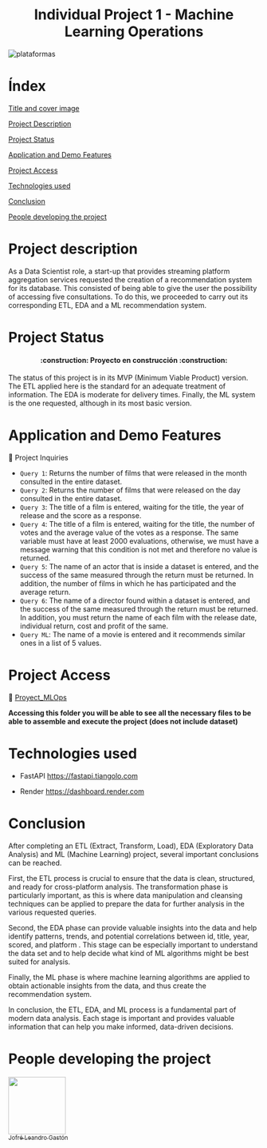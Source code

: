 <h1 align="center"> Individual Project 1 - Machine Learning Operations </h1>  

![plataformas](https://user-images.githubusercontent.com/111822554/227330956-c9a28349-0949-4a61-9d08-4bdd20112a32.jpeg)  

<h1>Índex</h1>

[Title and cover image](#Title-and-cover-image)

[Project Description](#project-description)

[Project Status](#Project-Status)

[Application and Demo Features](#Application-and-Demo-Features)

[Project Access](#project-access)

[Technologies used](#technologies-used)

[Conclusion](#conclusion)  

[People developing the project](#People_developing_the_project)

<h1>Project description</h1>

As a Data Scientist role, a start-up that provides streaming platform aggregation services requested the creation of a recommendation system for its database. This consisted of being able to give the user the possibility of accessing five consultations. To do this, we proceeded to carry out its corresponding ETL, EDA and a ML recommendation system.


<h1>Project Status</h1>

<h4 align="center">
:construction: Proyecto en construcción :construction:
</h4>

The status of this project is in its MVP (Minimum Viable Product) version. The ETL applied here is the standard for an adequate treatment of information. The EDA is moderate for delivery times. Finally, the ML system is the one requested, although in its most basic version.

<h1>Application and Demo Features</h1>

 :hammer: Project Inquiries

- `Query 1`: Returns the number of films that were released in the month consulted in the entire dataset.
- `Query 2`: Returns the number of films that were released on the day consulted in the entire dataset.
- `Query 3`: The title of a film is entered, waiting for the title, the year of release and the score as a response.
- `Query 4`: The title of a film is entered, waiting for the title, the number of votes and the average value of the votes as a response. The same variable must have at least 2000 evaluations, otherwise, we must have a message warning that this condition is not met and therefore no value is returned.
- `Query 5`: The name of an actor that is inside a dataset is entered, and the success of the same measured through the return must be returned. In addition, the number of films in which he has participated and the average return.
- `Query 6`: The name of a director found within a dataset is entered, and the success of the same measured through the return must be returned. In addition, you must return the name of each film with the release date, individual return, cost and profit of the same.
- `Query ML`: The name of a movie is entered and it recommends similar ones in a list of 5 values. 

<h1>Project Access</h1>

 📁 [Proyect_MLOps](https://github.com/LeanGJ/Proyect_MLOps)

**Accessing this folder you will be able to see all the necessary files to be able to assemble and execute the project (does not include dataset)**

<h1>Technologies used</h1>

- FastAPI https://fastapi.tiangolo.com

- Render https://dashboard.render.com

<h1>Conclusion</h1>

After completing an ETL (Extract, Transform, Load), EDA (Exploratory Data Analysis) and ML (Machine Learning) project, several important conclusions can be reached.

First, the ETL process is crucial to ensure that the data is clean, structured, and ready for cross-platform analysis. The transformation phase is particularly important, as this is where data manipulation and cleansing techniques can be applied to prepare the data for further analysis in the various requested queries.

Second, the EDA phase can provide valuable insights into the data and help identify patterns, trends, and potential correlations between id, title, year, scored, and platform . This stage can be especially important to understand the data set and to help decide what kind of ML algorithms might be best suited for analysis.

Finally, the ML phase is where machine learning algorithms are applied to obtain actionable insights from the data, and thus create the recommendation system.

In conclusion, the ETL, EDA, and ML process is a fundamental part of modern data analysis. Each stage is important and provides valuable information that can help you make informed, data-driven decisions.

<h1>People developing the project</h1>

[<img src="https://user-images.githubusercontent.com/111822554/227388963-1fff76d0-2011-4112-bec4-ae0b2db36fb8.jpg" width=115><br><sub>Jofré Leandro Gastón</sub>](https://github.com/LeanGJ)

